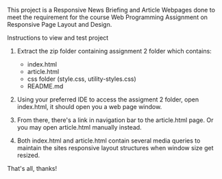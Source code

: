 This project is a Responsive News Briefing and Article Webpages done to meet the requirement for the course Web Programming Assignment on Responsive Page Layout and Design.

Instructions to view and test project

1. Extract the zip folder containing assignment 2 folder which contains:
   - index.html
   - article.html
   - css folder (style.css, utility-styles.css)
   - README.md

2. Using your preferred IDE to access the assigment 2 folder, open index.html, it should open you a web page window.

3. From there, there's a link in navigation bar to the article.html page. Or you may open article.html manually instead.

4. Both index.html and article.html contain several media queries to maintain the sites responsive layout structures when window size get resized.

That's all, thanks!